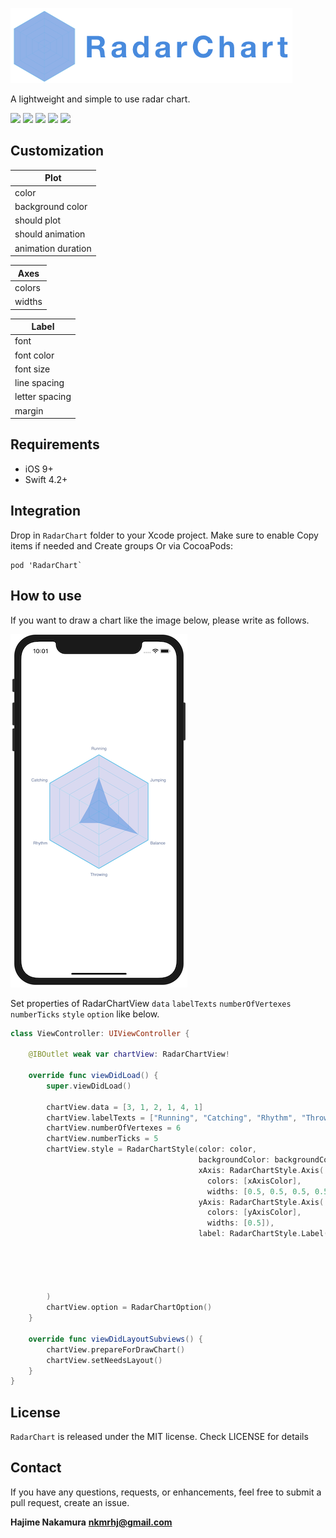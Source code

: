 ![](images/radar_chart.png)

A lightweight and simple to use radar chart.

![](https://img.shields.io/badge/platform-iOS%209%2B-blue.svg)
![](https://img.shields.io/badge/language-swift%204.2-green.svg)
![](https://img.shields.io/badge/pod-v1.0.0-blue.svg)
![](https://img.shields.io/badge/license-MIT-lightgrey.svg)
![](https://app.bitrise.io/app/d9565b31512dd4f8/status.svg?token=3FQuPkUBYdGoml46IDhTnQ)

## Customization

| Plot               |
| ------------------ |
| color              |
| background color   |
| should plot        |
| should animation   |
| animation duration |

| Axes   |
| ------ |
| colors |
| widths |

| Label          |
| -------------- |
| font           |
| font color     |
| font size      |
| line spacing   |
| letter spacing |
| margin         |

## Requirements

- iOS 9+
- Swift 4.2+

## Integration

Drop in `RadarChart` folder to your Xcode project. Make sure to enable Copy items if needed and Create groups Or via CocoaPods:

```
pod 'RadarChart`
```

## How to use

If you want to draw a chart like the image below, please write as follows.

![](images/demo.png)

Set properties of RadarChartView `data` `labelTexts` `numberOfVertexes` `numberTicks` `style` `option` like below.

```swift
class ViewController: UIViewController {

    @IBOutlet weak var chartView: RadarChartView!

    override func viewDidLoad() {
        super.viewDidLoad()

        chartView.data = [3, 1, 2, 1, 4, 1]
        chartView.labelTexts = ["Running", "Catching", "Rhythm", "Throwing", "Balance", "Jumping"]
        chartView.numberOfVertexes = 6
        chartView.numberTicks = 5
        chartView.style = RadarChartStyle(color: color,
                                          backgroundColor: backgroundColor,
                                          xAxis: RadarChartStyle.Axis(
                                            colors: [xAxisColor],
                                            widths: [0.5, 0.5, 0.5, 0.5, 2.0]),
                                          yAxis: RadarChartStyle.Axis(
                                            colors: [yAxisColor],
                                            widths: [0.5]),
                                          label: RadarChartStyle.Label(fontName: "Helvetica",
                                                                       fontColor: fontColor,
                                                                       fontSize: 11,
                                                                       lineSpacing: 0,
                                                                       letterSpacing: 0,
                                                                       margin: 10)
        )
        chartView.option = RadarChartOption()
    }

    override func viewDidLayoutSubviews() {
        chartView.prepareForDrawChart()
        chartView.setNeedsLayout()
    }
}
```

## License

`RadarChart` is released under the MIT license. Check LICENSE for details

## Contact

If you have any questions, requests, or enhancements, feel free to submit a pull request, create an issue.

**Hajime Nakamura**
**nkmrhj@gmail.com**
